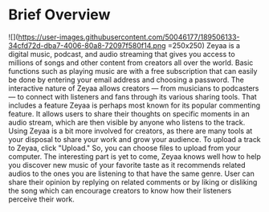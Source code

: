 # Brief Overview
![](https://user-images.githubusercontent.com/50046177/189506133-34cfd72d-dba7-4006-80a8-72097f580f14.png =250x250) 
Zeyaa is a digital music, podcast, and audio streaming that gives you access to millions of songs and other content from creators all over the world. Basic functions such as playing music are with a free subscription that can easily be done by entering your email address and choosing a password. The interactive nature of Zeyaa allows creators — from musicians to podcasters — to connect with listeners and fans through its various sharing tools. That includes a feature Zeyaa is perhaps most known for its popular commenting feature. It allows users to share their thoughts on specific moments in an audio stream, which are then visible by anyone who listens to the track. Using Zeyaa is a bit more involved for creators, as there are many tools at your disposal to share your work and grow your audience. To upload a track to Zeyaa, click "Upload." So, you can choose files to upload from your computer. The interesting part is yet to come, Zeyaa knows well how to help you discover new music of your favorite taste as it recommends related audios to the ones you are listening to that have the same genre. User can share their opinion by replying on related comments or by liking or disliking the song which can encourage creators to know how their listeners perceive their work.


